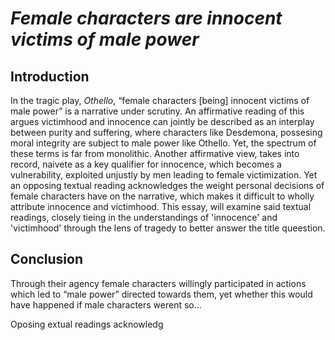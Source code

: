 # _Female characters are innocent victims of male power_

## Introduction

In the tragic play, _Othello_, &ldquo;female characters [being] innocent victims of male power&rdquo; is a narrative under scrutiny. An affirmative reading of this argues victimhood and innocence can jointly be described as an interplay between purity and suffering, where characters like Desdemona, possesing moral integrity are subject to male power like Othello. Yet, the spectrum of these terms is far from monolithic. Another affirmative view, takes into record, naivete as a key qualifier for innocence, which becomes a vulnerability, exploited unjustly by men leading to female victimization. Yet an opposing textual reading acknowledges the weight personal decisions of female characters have on the narrative, which makes it difficult to wholly attribute innocence and victimhood. This essay, will examine said textual readings, closely tieing in the understandings of &apos;innocence&apos; and &apos;victimhood&apos; through the lens of tragedy to better answer the title queestion.


## Conclusion

Through their agency female characters willingly participated in actions which led to &ldquo;male power&rdquo; directed towards them, yet whether this would have happened if male characters werent so...

Oposing extual readings acknowledg 




